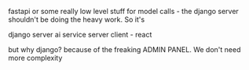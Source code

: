 fastapi or some really low level stuff for model calls - the django server shouldn't be doing the heavy work. So it's

django server
ai service server
client - react

but why django? because of the freaking ADMIN PANEL. We don't need more complexity
